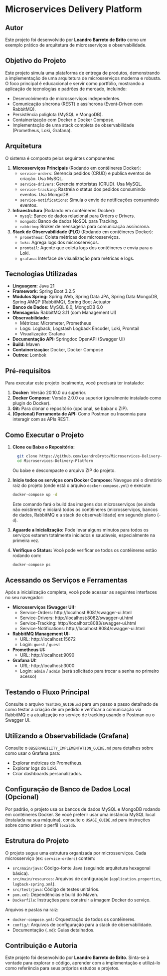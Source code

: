 # Microservices Delivery Platform

## Autor

Este projeto foi desenvolvido por **Leandro Barreto de Brito** como um exemplo prático de arquitetura de microsserviços e observabilidade.

## Objetivo do Projeto

Este projeto simula uma plataforma de entrega de produtos, demonstrando a implementação de uma arquitetura de microsserviços moderna e robusta. O foco principal é educacional e servir como portfólio, mostrando a aplicação de tecnologias e padrões de mercado, incluindo:

*   Desenvolvimento de microsserviços independentes.
*   Comunicação síncrona (REST) e assíncrona (Event-Driven com RabbitMQ).
*   Persistência poliglota (MySQL e MongoDB).
*   Containerização com Docker e Docker Compose.
*   Implementação de uma stack completa de observabilidade (Prometheus, Loki, Grafana).

## Arquitetura

O sistema é composto pelos seguintes componentes:

1.  **Microsserviços Principais** (Rodando em contêineres Docker):
    *   `service-orders`: Gerencia pedidos (CRUD) e publica eventos de criação. Usa MySQL.
    *   `service-drivers`: Gerencia motoristas (CRUD). Usa MySQL.
    *   `service-tracking`: Rastreia o status dos pedidos consumindo eventos. Usa MongoDB.
    *   `service-notifications`: Simula o envio de notificações consumindo eventos.
2.  **Infraestrutura** (Rodando em contêineres Docker):
    *   `mysql`: Banco de dados relacional para Orders e Drivers.
    *   `mongodb`: Banco de dados NoSQL para Tracking.
    *   `rabbitmq`: Broker de mensageria para comunicação assíncrona.
3.  **Stack de Observabilidade (PLG)** (Rodando em contêineres Docker):
    *   `prometheus`: Coleta métricas dos microsserviços.
    *   `loki`: Agrega logs dos microsserviços.
    *   `promtail`: Agente que coleta logs dos contêineres e envia para o Loki.
    *   `grafana`: Interface de visualização para métricas e logs.


## Tecnologias Utilizadas

*   **Linguagem:** Java 21
*   **Framework:** Spring Boot 3.2.5
*   **Módulos Spring:** Spring Web, Spring Data JPA, Spring Data MongoDB, Spring AMQP (RabbitMQ), Spring Boot Actuator
*   **Banco de Dados:** MySQL 8.0, MongoDB 6.0
*   **Mensageria:** RabbitMQ 3.11 (com Management UI)
*   **Observabilidade:**
    *   Métricas: Micrometer, Prometheus
    *   Logs: Logback, Logstash Logback Encoder, Loki, Promtail
    *   Visualização: Grafana
*   **Documentação API:** Springdoc OpenAPI (Swagger UI)
*   **Build:** Maven
*   **Containerização:** Docker, Docker Compose
*   **Outros:** Lombok

## Pré-requisitos

Para executar este projeto localmente, você precisará ter instalado:

1.  **Docker:** Versão 20.10.0 ou superior.
2.  **Docker Compose:** Versão 2.0.0 ou superior (geralmente instalado como plugin do Docker).
3.  **Git:** Para clonar o repositório (opcional, se baixar o ZIP).
4.  **(Opcional) Ferramenta de API:** Como Postman ou Insomnia para interagir com as APIs REST.


## Como Executar o Projeto

1.  **Clone ou Baixe o Repositório:**
    ```bash
      git clone https://github.com/LeandroBryto/Microservices-Delivery-Platform.git
      cd Microservices-Delivery-Platform
    ```
    Ou baixe e descompacte o arquivo ZIP do projeto.

2.  **Inicie todos os serviços com Docker Compose:**
    Navegue até o diretório raiz do projeto (onde está o arquivo `docker-compose.yml`) e execute:
    ```bash
    docker-compose up -d
    ```
    Este comando fará o build das imagens dos microsserviços (se ainda não existirem) e iniciará todos os contêineres (microsserviços, bancos de dados, RabbitMQ e a stack de observabilidade) em segundo plano (`-d`).

3.  **Aguarde a Inicialização:** Pode levar alguns minutos para todos os serviços estarem totalmente iniciados e saudáveis, especialmente na primeira vez.

4.  **Verifique o Status:** Você pode verificar se todos os contêineres estão rodando com:
    ```bash
    docker-compose ps
    ```

## Acessando os Serviços e Ferramentas

Após a inicialização completa, você pode acessar as seguintes interfaces no seu navegador:

*   **Microsserviços (Swagger UI):**
    *   Service-Orders: http://localhost:8081/swagger-ui.html
    *   Service-Drivers: http://localhost:8082/swagger-ui.html
    *   Service-Tracking: http://localhost:8083/swagger-ui.html
    *   Service-Notifications: http://localhost:8084/swagger-ui.html
*   **RabbitMQ Management UI:**
    *   URL: http://localhost:15672
    *   Login: `guest` / `guest`
*   **Prometheus UI:**
    *   URL: http://localhost:9090
*   **Grafana UI:**
    *   URL: http://localhost:3000
    *   Login: `admin` / `admin` (será solicitado para trocar a senha no primeiro acesso)

## Testando o Fluxo Principal

Consulte o arquivo `TESTING_GUIDE.md` para um passo a passo detalhado de como testar a criação de um pedido e verificar a comunicação via RabbitMQ e a atualização no serviço de tracking usando o Postman ou o Swagger UI.

## Utilizando a Observabilidade (Grafana)

Consulte o `OBSERVABILITY_IMPLEMENTATION_GUIDE.md` para detalhes sobre como usar o Grafana para:

*   Explorar métricas do Prometheus.
*   Explorar logs do Loki.
*   Criar dashboards personalizados.

## Configuração de Banco de Dados Local (Opcional)

Por padrão, o projeto usa os bancos de dados MySQL e MongoDB rodando em contêineres Docker. Se você preferir usar uma instância MySQL local (instalada na sua máquina), consulte o `USAGE_GUIDE.md` para instruções sobre como ativar o perfil `localdb`.

## Estrutura do Projeto

O projeto segue uma estrutura organizada por microsserviços. Cada microsserviço (ex: `service-orders`) contém:

*   `src/main/java`: Código-fonte Java (seguindo arquitetura hexagonal básica).
*   `src/main/resources`: Arquivos de configuração (`application.properties`, `logback-spring.xml`).
*   `src/test/java`: Código de testes unitários.
*   `pom.xml`: Dependências e build do Maven.
*   `Dockerfile`: Instruções para construir a imagem Docker do serviço.

Arquivos e pastas na raiz:

*   `docker-compose.yml`: Orquestração de todos os contêineres.
*   `config/`: Arquivos de configuração para a stack de observabilidade.
*   Documentação (`.md`): Guias detalhados.

## Contribuição e Autoria

Este projeto foi desenvolvido por **Leandro Barreto de Brito**. Sinta-se à vontade para explorar o código, aprender com a implementação e utilizá-lo como referência para seus próprios estudos e projetos.

